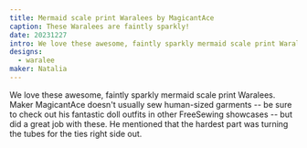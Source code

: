 ```yaml
---
title: Mermaid scale print Waralees by MagicantAce
caption: These Waralees are faintly sparkly!
date: 20231227
intro: We love these awesome, faintly sparkly mermaid scale print Waralees.
designs:
  - waralee
maker: Natalia
---
```


We love these awesome, faintly sparkly mermaid scale print Waralees. Maker MagicantAce doesn't usually sew human-sized garments -- be sure to check out his fantastic doll outfits in other FreeSewing showcases -- but did a great job with these. He mentioned that the hardest part was turning the tubes for the ties right side out.

